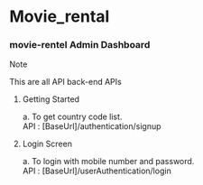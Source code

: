# Movie_rental
### movie-rentel Admin Dashboard
> [!NOTE]
> This are all API back-end APIs

1. Getting Started

    a. To get country code list.\
           API : [BaseUrl]/authentication/signup

2. Login Screen

    a. To login with mobile number and password.\
          API : [BaseUrl]/userAuthentication/login



